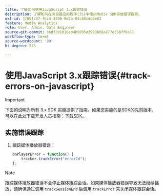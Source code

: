 ```yaml
---
title: 了解如何使用JavaScript 3.x跟踪错误
description: 了解如何在浏览器应用程序(JS)中使用Media SDK实施错误跟踪。
exl-id: 3769fc47-fbc4-4498-9d2a-04c88cdd0e83
feature: Media Analytics
role: User, Admin, Data Engineer
source-git-commit: b6df391016ab4b9095e3993808a877e3587f0a51
workflow-type: tm+mt
source-wordcount: '99'
ht-degree: 54%

---
```


# 使用JavaScript 3.x跟踪错误{#track-errors-on-javascript}

>[!IMPORTANT]
>
>下面的说明为所有 3.x SDK 实施提供了指南。如果您实施的是SDK的先前版本，可以在此处下载开发人员指南：[下载SDK。](/help/sdk-implement/download-sdks.md)

## 实施错误跟踪

1. 跟踪媒体播放器错误：

   ```js
   onPlayerError = function() {
       tracker.trackError("errorId");
   };
   ```

>[!NOTE]
>
>跟踪媒体播放器错误不会停止媒体跟踪会话。如果媒体播放器错误导致无法继续播放，请确保通过调用 `trackSessionEnd` 后调用 `trackError` 来关闭媒体跟踪会话。
